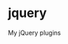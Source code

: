 jquery
======

My jQuery plugins



<script src="contentEdit.js"></script>

 <script>
	$('.contentedit').contentEdit({'option_data':'span'});

	$('.content').contentEdit({'option_data':'div'});

	$('h4').contentEdit();
 </script>